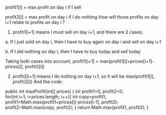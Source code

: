 ​profit1[i] = max profit on day i if I sell

profit2[i] = max profit on day i if I do nothing
How will those profits on day i+1 relate to profits on day i ?

1. profit1[i+1] means I must sell on day i+1, and there are 2 cases:

a. If I just sold on day i, then I have to buy again on day i and sell on day i+1

b. If I did nothing on day i, then I have to buy today and sell today 

Taking both cases into account, profit1[i+1] = max(profit1[i]+prices[i+1]-prices[i], profit2[i])

2. profit2[i+1] means I do nothing on day i+1, so it will be max(profit1[i], profit2[i])
And the code:

public int maxProfit(int[] prices) {
    int profit1=0, profit2=0;   
    for(int i=1; i<prices.length; i++){
        int copy=profit1;
        profit1=Math.max(profit1+prices[i]-prices[i-1], profit2);
        profit2=Math.max(copy, profit2);
    }
    return Math.max(profit1, profit2);
}
